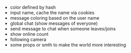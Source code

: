 * color defined by hash
* input name, cache the name via cookies
* message coloring based on the user name
* global chat (show messages of everyone)
* send message to chat when someone leaves/joins
* show online count
* following camera
* some props or smth to make the world more interesting